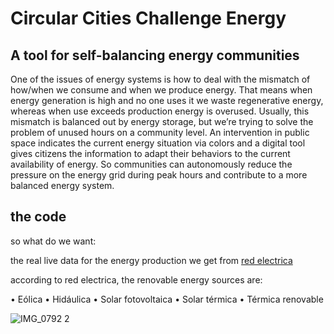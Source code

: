 # Circular Cities Challenge Energy

## A tool for self-balancing energy communities
One of the issues of energy systems is how to deal with the mismatch of how/when we consume and when we produce energy. That means when energy generation is high and no one uses it we waste regenerative energy, whereas when use exceeds production energy is overused. Usually, this mismatch is balanced out by energy storage, but we’re trying to solve the problem of unused hours on a community level. An intervention in public space indicates the current energy situation via colors and a digital tool gives citizens the information to adapt their behaviors to the current availability of energy. So communities can autonomously reduce the pressure on the energy grid during peak hours and contribute to a more balanced energy system.



## the code

so what do we want:

the real live data for the energy production we get from [red electrica](https://demanda.ree.es/visiona/peninsula/demandaqh/total/2023-7-5)

according to red electrica, the renovable energy sources are:

• Eólica
• Hidáulica
• Solar fotovoltaica
• Solar térmica
• Térmica renovable


![IMG_0792 2](https://github.com/stella-dikmans/CCCEnergy/assets/115219314/76566e94-81d2-4cbd-a730-6daa8d24bfe2)






